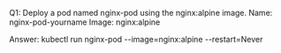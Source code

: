 Q1:
Deploy a pod named nginx-pod using the nginx:alpine image.
Name: nginx-pod-yourname
Image: nginx:alpine

Answer:
kubectl run nginx-pod --image=nginx:alpine --restart=Never
